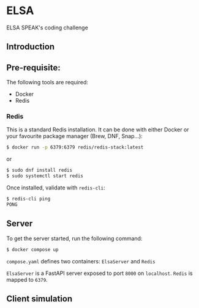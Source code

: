# ELSA
ELSA SPEAK's coding challenge

## Introduction

## Pre-requisite:

The following tools are required:

- Docker
- Redis

### Redis 

This is a standard Redis installation. It can be done with either Docker or your favourite package manager (Brew, DNF, Snap...):

``` bash
$ docker run -p 6379:6379 redis/redis-stack:latest
```

or 

```bash
$ sudo dnf install redis
$ sudo systemctl start redis
```

Once installed, validate with `redis-cli`:

``` bash
$ redis-cli ping
PONG
```

## Server 

To get the server started, run the following command:

``` bash
$ docker compose up
```

`compose.yaml` defines two containers: `ElsaServer` and `Redis`

`ElsaServer` is a FastAPI server exposed to port `8000` on `localhost`.
`Redis` is mapped to `6379`.

## Client simulation
